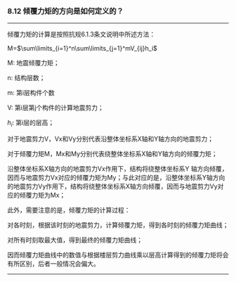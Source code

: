 ﻿<head>
    <script src="https://cdn.mathjax.org/mathjax/latest/MathJax.js?config=TeX-AMS-MML_HTMLorMML" type="text/javascript"></script>
    <script type="text/x-mathjax-config">
        MathJax.Hub.Config({
            tex2jax: {
            skipTags: ['script', 'noscript', 'style', 'textarea', 'pre'],
            inlineMath: [['$','$']]
            }
        });
    </script>
</head>

### 8.12  倾覆力矩的方向是如何定义的？
---

倾覆力矩的计算是按照抗规6.1.3条文说明中所述方法：

M=$\sum\limits_{i=1}^n\sum\limits_{j=1}^mV_{ij}h_i$

M: 地震倾覆力矩；

n: 结构层数；

m: 第i层构件个数

V: 第i层第j个构件的计算地震剪力；

$h_i$: 第i层的层高；

对于地震剪力V，Vx和Vy分别代表沿整体坐标系X轴和Y轴方向的地震剪力；

对于倾覆力矩M，Mx和My分别代表绕整体坐标系X轴和Y轴方向的倾覆力矩；

沿整体坐标系X轴方向的地震剪力Vx作用下，结构将绕整体坐标系Y 轴方向倾覆，因而与地震剪力Vx对应的倾覆力矩为My；与此对应的是，沿整体坐标系Y轴方向的地震剪力Vy作用下，结构将绕整体坐标系X轴方向倾覆，因而与地震剪力Vy对应的倾覆力矩为Mx；

此外，需要注意的是，倾覆力矩的计算过程：

对各时刻，根据该时刻的地震剪力，计算倾覆力矩，得到各时刻的倾覆力矩曲线；

对所有时刻取最大值，得到最终的倾覆力矩曲线；

因而倾覆力矩曲线中的数值与根据楼层剪力曲线乘以层高计算得到的倾覆力矩将会有所区别，后者一般情况会偏大。

---
